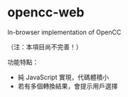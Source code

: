 # opencc-web

In-browser implementation of OpenCC

（注：本項目尚不完善！）

功能特點：

- 純 JavaScript 實現，代碼體積小
- 若有多個轉換結果，會提示用戶選擇
